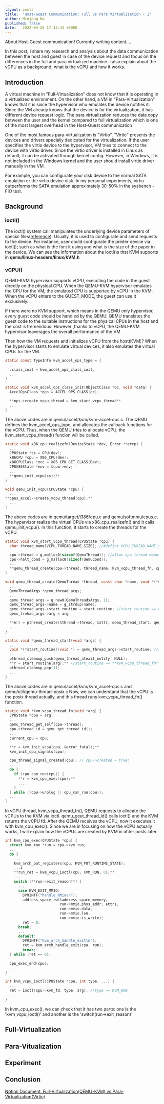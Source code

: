 ```yaml
---
layout: posts
title:  "Host-Guest Communication: Full vs Para Virtualization - 1"
author: Minjong Ha
published: false
date:   2022-04-25 17:13:43 +0900
---
```


About Host-Guest communication!
Currently writing content....

In this post, I share my research and analysis about the data communication between the host and guest in case of the device request and focus on the differences in the full and para virtualized machine.
I also explain about the vCPU as a background; what is the vCPU and how it works.


## Introduction

A virtual machine in "Full-Virtualization" does not know that it is operating in a virtualized environment.
On the other hand, a VM in "Para-Virtualization" knows that it is since the hypervisor who emulates the device notifies it.
Since the VM already knows that the device is for the virtualization, it has different device request logic.
The para virtualization reduces the data copy between the user and the kernel compared to full virtualization which is one of the most largest overhead in the Host-Guest communication

One of the most famous para-virtualization is "Virtio".
"Virtio" presents the devices and drivers specially dedicated for the virtualization.
If the user specifies the virtio device to the hypervisor, VM tries to connect to the device with virtio driver.
Since the virtio driver is installed in Linux as default, it can be activated through kernel config.
However, in Windows, it is not included in the Windows kernel and the user should install virtio driver manually in the VM.

For example, you can configurate your disk device to the normal SATA emulation or the virtio device disk.
In my personal experiments, virtio outperforms the SATA emulation approximately 30-50% in the sysbench - FIO test.


## Background

### ioctl()

The ioctl() system call manipulates the underlying device parameters of special files([reference](https://man7.org/linux/man-pages/man2/ioctl.2.html)).
Usually, it is used to configurate and send requests to the device.
For instance, user could configurate the printer device via ioctl(); such as what is the font it using and what is the size of the paper in the device.
We can see the information about the ioctl()s that KVM supports in __qemu/linux-headers/linux/kVM.h__


### vCPU()

QEMU-KVM hypervisor supports vCPU, executing the code in the guest directly on the physical CPU.
When the QEMU-KVM hypervisor emulates the CPU for the VM, the emulated CPU is supported by vCPU in the KVM.
When the vCPU enters to the GUEST_MODE, the guest can use it exclusively.
<!-- Otherwise, it should runs operations that incur large overhead, such as code generation for instructions through the QEMU. -->
If there were no KVM support, which means in the QEMU only hypervisor, every guest code should be handled by the QEMU.
QEMU translates the guest code to the suitable instructions for the physical CPUs in the host and the cost is tremendous.
However ,thanks to vCPU, the QEMU-KVM hypervisor leaverages the overall performance of the VM.

Then how the VM requests and initializes vCPU from the host(KVM)?
When the hypervisor starts to emulate virtual devices, it also emulates the virtual CPUs for the VM.

```c
static const TypeInfo kvm_accel_ops_type = {
  ...
  .class_init = kvm_accel_ops_class_init,
  ...
}

static void kvm_accel_ops_class_init(ObjectClass *oc, void *data) {
  AccelOpsClass *ops = ACCEL_OPS_CLASS(oc);

  **ops->create_vcpu_thread = kvm_start_vcpu_thread**
  ...
}
```

The above codes are in qemu/accel/kvm/kvm-accel-ops.c.
The QEMU defines the kvm_accel_ops_type, and allocates the callback functions for the vCPU.
Thus, when the QEMU tries to allocate vCPU, the kvm_start_vcpu_thread() funcion will be called.

```c
static void x86_cpu_realizefn(DeviceState *dev, Error **errp) {
  ...
  CPUState *cs = CPU(dev);
  x86CPU *cpu = X86_CPU(dev);
  x86CPUClass *xcc = X86_CPU_GET_CLASS(Dev);
  CPUX86State *env = &cpu->env;
  ...
  **qemu_init_vcpu(cs);**
}
```

```c
void qemu_init_vcpu(CPUState *cpu) {
  ...
**cpus_accel->create_vcpu_thread(cpu);**
  ...
}
```

The above codes are in qemu/target/i386/cpu.c and qemu/softmmu/cpus.c.
The hypervisor realize the virtual CPUs via x86_cpu_realizefn() and it calls qemu_init_vcpu().
In this function, it starts to create the threads for the vCPU.


```c
static void kvm_start_vcpu_thread(CPUState *cpu) {
  char thread_name[VCPU_THREAD_NAME_SIZE]; //#define VCPU_THREAD_NAME_SIZE 16

  cpu->thread = g_malloc0(sizeof(QemuThread)); //alloc cpu thread memory
  cpu->halt_cond = g_malloc0(sizeof(QemuCond));
  ...
  **qemu_thread_create(cpu->thread, thread_name, kvm_vcpu_thread_fn, cpu, QEMU_THREAD_JOINABLE);**
}
```

```c
void qemu_thread_create(QemuThread *thread, const char *name, void *(*start_routine)(void *), void *arg, int mode) {
  ...
  QemuThreadArgs *qemu_thread_args;
  ...
  qemu_thread_args = g_new0(QemuThreadsArgs, 1);
  qemu_thread_args->name = g_strdup(name);
  qemu_thread_args->start_routine = start_routine; //start_routine == kvm_vcpu_thread_fn
  qemu_trehad_args->arg = arg

  **err = pthread_create(&thread->thread, &attr, qemu_thread_start, qemu_thread_args);**
  ...
}

static void *qemu_thread_start(void *args) {
  ...
  void *(*start_routine)(void *) = qemu_thread_args->start_routine; //start_routine == kvm_vcpu_thread_fn
  ...
  pthread_cleanup_push(qemu_thread_atexit_notify, NULL);
  **r = start_routine(arg);** //start_routine == **kvm_vcpu_thread_fn**
  pthread_cleanup_pop(1);
  ...
}
```

The above codes are in qemu/accel/kvm/kvm_accel-ops.c and qemu/util/qemu-thread-posix.c
Now, we can understand that the vCPU is the posix thread actually, and this thread runs kvm_vcpu_thread_fn() function.

```c
static void *kvm_vcpu_thread_fn(void *arg) {
  CPUState *cpu = arg;
  ...
  qemu_thread_get_self(cpu->thread);
  cpu->thread_id = qemu_get_thread_id();
  ...
  current_cpu = cpu;

  **r = kvm_init_vcpu(cpu, &error_fatal);**
  kvm_init_cpu_signals(cpu);

  cpu_thread_signal_created(cpu); // cpu->created = true;
  ...
  do {
    if (cpu_can_run(cpu)) {
      **r = kvm_cpu_exec(cpu);**
      ...
    }
  } while (!cpu->unplug || cpu_can_run(cpu));
  ...
}
```

In vCPU thread, kvm_vcpu_thread_fn(), QEMU requests to allocate the vCPUs to the KVM via ioctl.
qemu_geut_thread_id() calls ioctl() and the KVM returns the vCPU fd.
After the QEMU receives the vCPU, now it executes it with kvm_cpu_exec().
Since we are in focusing on how the vCPU actually works, I will explain how the vCPUs are created by KVM in ohter posts later.

```c
int kvm_cpu_exec(CPUState *cpu) {
  struct kvm_run *run = cpu->kvm_run;
  ...
  do {
    ...
    kvm_arch_put_registers(cpu, KVM_PUT_RUNTIME_STATE);
    ...z
    **run_ret = kvm_vcpu_ioctl(cpu, KVM_RUN, 0);**
    ...
    switch (**run->exit_reason**) {
      ...
      case KVM_EXIT_MMIO:
        DPRINTF("handle_mmio\n");
        address_space_rw(&address_space_memory,
                         run->mmio.phys_addr, attrs,
                         run->mmio.data,
                         run->mmio.len,
                         run->mmio.is_write);
        ret = 0;
      break;
      ...
      default:
        DPRINTF("kvm_arch_handle_exit\n");
        ret = kvm_arch_handle_exit(cpu, run);
        break;
  } while (ret == 0);
  
  cpu_exec_end(cpu);
  ...
}

int kvm_vcpu_ioctl(CPUState *cpu, int type, ...) {
  ...
  ret = ioctl(cpu->kvm_fd, type, arg); //type == KVM_RUN
  ...
}
```

In kvm_cpu_exec(), we can check that it has two parts: one is the 'kvm_vcpu_ioctl()' and another is the 'switch(run->exit_reason)'




## Full-Virtualization


## Para-Vitualization

## Experiment

## Conclusion


[Notion Document: Full-Virtualization(QEMU-KVM) vs Para-Virtualization(Virtio)](https://seen-fact-e72.notion.site/Full-Virtualization-vs-Para-Virtualization-cd4933792f6a4a2b871a385f58592955)
